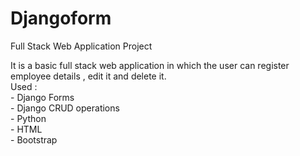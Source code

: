 # Djangoform
Full Stack Web Application Project

It is a basic full stack web application in which the user can register employee details , edit it and delete it.<br>
Used : <br>- Django Forms<br>
       - Django CRUD operations<br>
       - Python<br>
       - HTML<br>
       - Bootstrap

